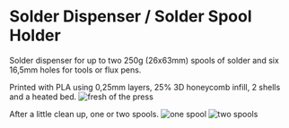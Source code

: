 Solder Dispenser / Solder Spool Holder
======================================

Solder dispenser for up to two 250g (26x63mm) spools of solder and six 16,5mm holes for tools or flux pens.


Printed with PLA using 0,25mm layers, 25% 3D honeycomb infill, 2 shells and a heated bed.
![fresh of the press](https://raw.githubusercontent.com/KaiserSoft/3D-Printing/master/Solder%20Holder/grfx/20150303_001-public.jpg)

After a little clean up, one or two spools.
![one spool](https://raw.githubusercontent.com/KaiserSoft/3D-Printing/master/Solder%20Holder/grfx/20150303_008-public.jpg)
![two  spools](https://raw.githubusercontent.com/KaiserSoft/3D-Printing/master/Solder%20Holder/grfx/20150303_006-public.jpg)


